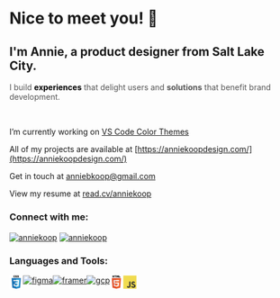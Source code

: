 # Nice to meet you! 🤗
## I'm Annie, a product designer from Salt Lake City.
<p style="color: #555">I build <b style="color: black">experiences</b> that delight users and <b>solutions</b> that benefit brand development.</p><br>

I’m currently working on [VS Code Color Themes](https://github.com/anniekoop/abk-color-theme.git)

All of my projects are available at [https://anniekoopdesign.com/](https://anniekoopdesign.com/)

Get in touch at anniebkoop@gmail.com

View my resume at [read.cv/anniekoop](https://read.cv/anniekoop)

<h3 align="left">Connect with me:</h3>
<p align="left">
<a href="https://linkedin.com/in/anniekoop" target="blank"><img align="center" src="https://raw.githubusercontent.com/rahuldkjain/github-profile-readme-generator/master/src/images/icons/Social/linked-in-alt.svg" alt="anniekoop" height="30" width="40" /></a>
<a href="https://www.behance.net/anniekoop" target="blank"><img align="center" src="https://raw.githubusercontent.com/rahuldkjain/github-profile-readme-generator/master/src/images/icons/Social/behance.svg" alt="anniekoop" height="30" width="40" /></a>
</p>

<h3 align="left">Languages and Tools:</h3>
<div style="display: flex" style="gap: 0.5rem"> <a href="https://www.w3schools.com/css/" target="_blank" rel="noreferrer"> <img src="https://raw.githubusercontent.com/devicons/devicon/master/icons/css3/css3-original-wordmark.svg" alt="css3" width="24" height="24"/> </a> <a href="https://www.figma.com/" target="_blank" rel="noreferrer"> <img src="https://www.vectorlogo.zone/logos/figma/figma-icon.svg" alt="figma" width="24" height="24"/> </a> <a href="https://www.framer.com/" target="_blank" rel="noreferrer"> <img src="https://www.vectorlogo.zone/logos/framer/framer-icon.svg" alt="framer" width="24" height="24"/> </a> <a href="https://cloud.google.com" target="_blank" rel="noreferrer"> <img src="https://www.vectorlogo.zone/logos/google_cloud/google_cloud-icon.svg" alt="gcp" width="24" height="24"/> </a> <a href="https://www.w3.org/html/" target="_blank" rel="noreferrer"> <img src="https://raw.githubusercontent.com/devicons/devicon/master/icons/html5/html5-original-wordmark.svg" alt="html5" width="24" height="24"/> </a> <a href="https://developer.mozilla.org/en-US/docs/Web/JavaScript" target="_blank" rel="noreferrer"> <img src="https://raw.githubusercontent.com/devicons/devicon/master/icons/javascript/javascript-original.svg" alt="javascript" width="24" height="24"/> </a> </div>
